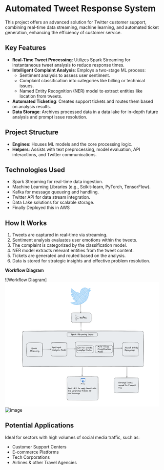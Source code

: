 # Automated Tweet Response System

This project offers an advanced solution for Twitter customer support, combining real-time data streaming, machine learning, and automated ticket generation, enhancing the efficiency of customer service.

## Key Features

- **Real-Time Tweet Processing**: Utilizes Spark Streaming for instantaneous tweet analysis to reduce response times.
- **Intelligent Complaint Analysis**: Employs a two-stage ML process:
  - Sentiment analysis to assess user sentiment.
  - Complaint classification into categories like billing or technical issues.
  - Named Entity Recognition (NER) model to extract entities like location from tweets.
- **Automated Ticketing**: Creates support tickets and routes them based on analysis results.
- **Data Storage**: Archives processed data in a data lake for in-depth future analysis and prompt issue resolution.

## Project Structure

- **Engines**: Houses ML models and the core processing logic.
- **Helpers**: Assists with text preprocessing, model evaluation, API interactions, and Twitter communications.

## Technologies Used

- Spark Streaming for real-time data ingestion.
- Machine Learning Libraries (e.g., Scikit-learn, PyTorch, TensorFlow).
- Kafka for message queueing and handling.
- Twitter API for data stream integration.
- Data Lake solutions for scalable storage.
- Finally Deployed this in AWS
<!-- 
## Getting Started

### Prerequisites

*(List of prerequisites and configurations for the project setup.)*

### Installation

*(Step-by-step guide on setting up and running the project.)*
-->
## How It Works

1. Tweets are captured in real-time via streaming.
2. Sentiment analysis evaluates user emotions within the tweets.
3. The complaint is categorized by the classification model.
4. NER model extracts relevant entities from the tweet content.
5. Tickets are generated and routed based on the analysis.
6. Data is stored for strategic insights and effective problem resolution.

**Workflow Diagram**


![Workflow Diagram]
<img src="https://raw.githubusercontent.com/lokeshteja/Automatic-Tweet-Response-system/main/workflow.png" width="800">
![image](https://github.com/lokeshteja/Automatic-Tweet-Response-system/assets/28762945/871b2419-9669-4ad6-9f53-fc67ca1b236c)

## Potential Applications

Ideal for sectors with high volumes of social media traffic, such as:

- Customer Support Centers
- E-commerce Platforms
- Tech Corporations
- Airlines & other Travel Agencies 

